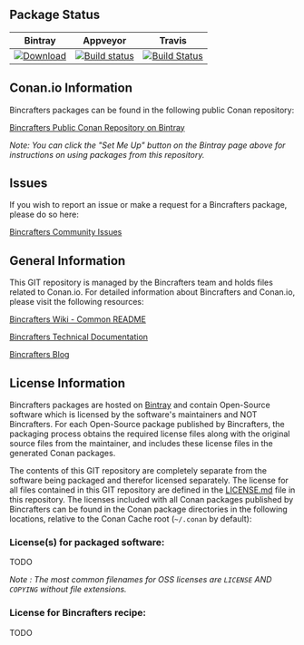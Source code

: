 ## Package Status

| Bintray | Appveyor | Travis |
|---------|----------|--------|
| [ ![Download](https://api.bintray.com/packages/bincrafters/bincrafters/operators%3Abincrafters/images/download.svg) ](https://bintray.com/bincrafters/bincrafters/operators%3Abincrafters/_latestVersion) | [![Build status](https://ci.appveyor.com/api/projects/status/76i2j9vc9ltij0st/branch/master?svg=true)](https://ci.appveyor.com/project/bincrafters/conan-operators/branch/master) |[![Build Status](https://travis-ci.org/bincrafters/conan-operators.svg?branch=master)](https://travis-ci.org/bincrafters/conan-operators)|

## Conan.io Information

Bincrafters packages can be found in the following public Conan repository:

[Bincrafters Public Conan Repository on Bintray](https://bintray.com/bincrafters/public-conan)

*Note: You can click the "Set Me Up" button on the Bintray page above for instructions on using packages from this repository.*

## Issues

If you wish to report an issue or make a request for a Bincrafters package, please do so here:  

[Bincrafters Community Issues](https://github.com/bincrafters/community/issues)

## General Information

This GIT repository is managed by the Bincrafters team and holds files related to Conan.io.  For detailed information about Bincrafters and Conan.io, please visit the following resources:

[Bincrafters Wiki - Common README](https://github.com/bincrafters/community/wiki/Common-README.md)

[Bincrafters Technical Documentation](http://bincrafters.readthedocs.io/en/latest/)

[Bincrafters Blog](https://bincrafters.github.io)

## License Information

Bincrafters packages are hosted on [Bintray](https://bintray.com) and contain Open-Source software which is licensed by the software's maintainers and NOT Bincrafters.  For each Open-Source package published by Bincrafters, the packaging process obtains the required license files along with the original source files from the maintainer, and includes these license files in the generated Conan packages.  

The contents of this GIT repository are completely separate from the software being packaged and therefor licensed separately.  The license for all files contained in this GIT repository are defined in the [LICENSE.md](LICENSE.md) file in this repository.  The licenses included with all Conan packages published by Bincrafters can be found in the Conan package directories in the following locations, relative to the Conan Cache root (`~/.conan` by default):

### License(s) for packaged software:

  TODO


*Note :   The most common filenames for OSS licenses are `LICENSE` AND `COPYING` without file extensions.*

### License for Bincrafters recipe:

  TODO
